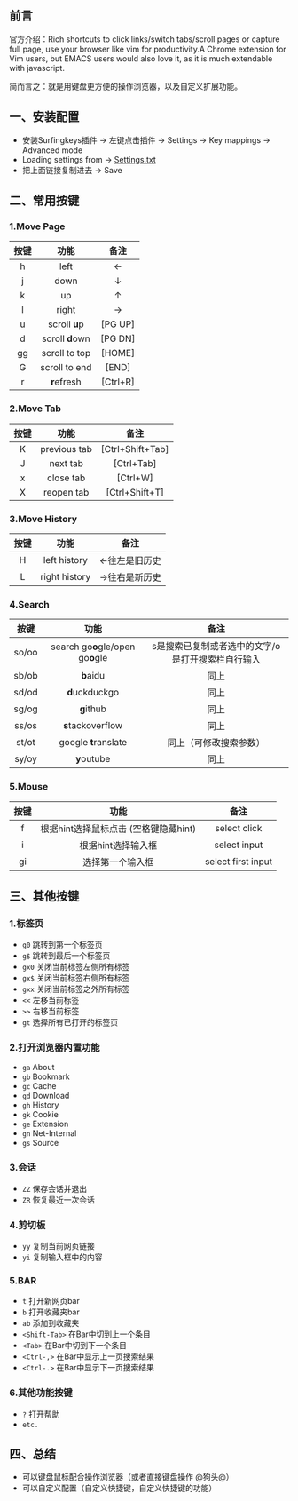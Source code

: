 ## 前言

官方介绍：Rich shortcuts to click links/switch tabs/scroll pages or capture full page, use your browser like vim for productivity.A Chrome extension for Vim users, but EMACS users would also love it, as it is much extendable with javascript.

简而言之：就是用键盘更方便的操作浏览器，以及自定义扩展功能。

## 一、安装配置

- 安装Surfingkeys插件 -> 左键点击插件 -> Settings -> Key mappings -> Advanced mode
- Loading settings from -> [Settings.txt](https://raw.githubusercontent.com/bogeol/surfingkeys-settings-backup/master/settings/bogeol-surfingkeys-settings.txt)
- 把上面链接复制进去 -> Save

## 二、常用按键

### 1.Move Page

| 按键 |      功能       |   备注   |
| :--: | :-------------: | :------: |
|  h   |      left       |    ←     |
|  j   |      down       |    ↓     |
|  k   |       up        |    ↑     |
|  l   |      right      |    →     |
|  u   |  scroll **u**p  | [PG UP]  |
|  d   | scroll **d**own | [PG DN]  |
|  gg  |  scroll to top  |  [HOME]  |
|  G   |  scroll to end  |  [END]   |
|  r   |   **r**efresh   | [Ctrl+R] |

### 2.Move Tab

| 按键 |    功能    |       备注       |
| :--: | :--------: | :--------------: |
|  K   | previous tab  | [Ctrl+Shift+Tab] |
|  J   | next tab  |    [Ctrl+Tab]    |
|  x   | close tab  |     [Ctrl+W]     |
|  X   | reopen tab |  [Ctrl+Shift+T]  |

### 3.Move History

| 按键 |       功能       |    备注     |
| :--: | :--------------: | :---------: |
|  H   | left history  | ←往左是旧历史 |
|  L   | right history | →往右是新历史  |

### 4.Search

| 按键  |               功能                |                       备注                        |
| :---: | :-------------------------------: | :-----------------------------------------------: |
| so/oo | search go**o**gle/open go**o**gle | s是搜索已复制或者选中的文字/o是打开搜索栏自行输入 |
| sb/ob |             **b**aidu             |                       同上                        |
| sd/od |          **d**uckduckgo           |                       同上                        |
| sg/og |            **g**ithub             |                       同上                        |
| ss/os |         **s**tackoverflow         |                       同上                        |
| st/ot |       google **t**ranslate        |              同上（可修改搜索参数）               |
| sy/oy |            **y**outube            |                       同上                        |

### 5.Mouse

| 按键 |                 功能                  |        备注        |
| :--: | :-----------------------------------: | :----------------: |
|  f   | 根据hint选择鼠标点击 (空格键隐藏hint) |    select click    |
|  i   |          根据hint选择输入框           |    select input    |
|  gi  |           选择第一个输入框            | select first input |

## 三、其他按键

### 1.标签页

- `g0` 跳转到第一个标签页
- `g$` 跳转到最后一个标签页
- `gx0` 关闭当前标签左侧所有标签
- `gx$` 关闭当前标签右侧所有标签
- `gxx` 关闭当前标签之外所有标签
- `<<` 左移当前标签
- `>>` 右移当前标签
- `gt` 选择所有已打开的标签页

### 2.打开浏览器内置功能

- `ga` About
- `gb` Bookmark
- `gc` Cache
- `gd` Download
- `gh` History
- `gk` Cookie
- `ge` Extension
- `gn` Net-Internal
- `gs` Source

### 3.会话

- `ZZ` 保存会话并退出
- `ZR` 恢复最近一次会话

### 4.剪切板

- `yy` 复制当前网页链接
- `yi` 复制输入框中的内容

### 5.BAR

- `t` 打开新网页bar
- `b` 打开收藏夹bar
- `ab` 添加到收藏夹
- `<Shift-Tab>` 在Bar中切到上一个条目
- `<Tab>` 在Bar中切到下一个条目
- `<Ctrl-,>` 在Bar中显示上一页搜索结果
- `<Ctrl-.>` 在Bar中显示下一页搜索结果

### 6.其他功能按键

- `?` 打开帮助
- `etc.`

## 四、总结

- 可以键盘鼠标配合操作浏览器（或者直接键盘操作 @狗头@）
- 可以自定义配置（自定义快捷键，自定义快捷键的功能）


